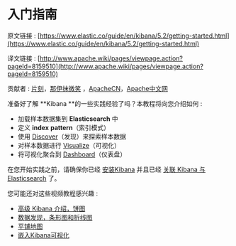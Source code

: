 # 入门指南

原文链接 : [https://www.elastic.co/guide/en/kibana/5.2/getting-started.html](https://www.elastic.co/guide/en/kibana/5.2/getting-started.html)

译文链接 : [http://www.apache.wiki/pages/viewpage.action?pageId=8159510](http://www.apache.wiki/pages/viewpage.action?pageId=8159510)

贡献者 : [片刻](/display/~jiangzhonglian)，[那伊抹微笑](/display/~wangyangting) ，[ApacheCN](/display/~apachecn)，[Apache中文网](/display/~apachechina)

准备好了解 **Kibana **的一些实践经验了吗？本教程将向您介绍如何 : 

*   加载样本数据集到 **Elasticsearch** 中
*   定义 **index** **pattern**（索引模式）
*   使用 [Discover](http://www.apache.wiki/pages/viewpage.action?pageId=8159586)（发现）来探索样本数据
*   对样本数据进行 [Visualize](http://www.apache.wiki/pages/viewpage.action?pageId=8159541)（可视化）
*   将可视化聚合到 [Dashboard](http://www.apache.wiki/pages/viewpage.action?pageId=8159517)（仪表盘）

在您开始实践之前，请确保你已经 [安装Kibana](http://www.apache.wiki/pages/viewpage.action?pageId=8159426) 并且已经 [关联 Kibana 与 Elasticsearch](http://www.apache.wiki/pages/viewpage.action?pageId=8159444) 了。

您可能还对这些视频教程感兴趣 : 

*   [高级 Kibana 介绍，饼图](https://www.elastic.co/blog/kibana-4-video-tutorials-part-1)
*   [数据发现，条形图和折线图](https://www.elastic.co/blog/kibana-4-video-tutorials-part-2)
*   [平铺地图](https://www.elastic.co/blog/kibana-4-video-tutorials-part-3)
*   [嵌入Kibana可视化](https://www.elastic.co/blog/kibana-4-video-tutorials-part-4)